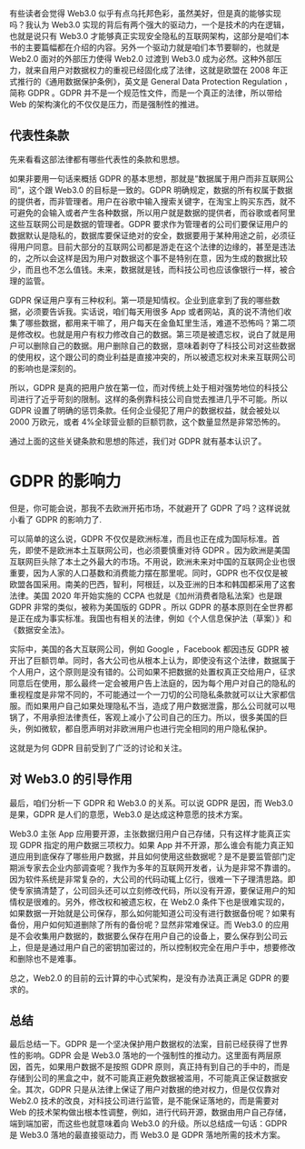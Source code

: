 有些读者会觉得 Web3.0 似乎有点乌托邦色彩，虽然美好，但是真的能够实现吗？我认为 Web3.0 实现的背后有两个强大的驱动力，一个是技术的内在逻辑，也就是说只有 Web3.0 才能够真正实现安全隐私的互联网架构，这部分是咱们本书的主要篇幅都在介绍的内容。另外一个驱动力就是咱们本节要聊的，也就是 Web2.0 面对的外部压力使得 Web2.0 过渡到 Web3.0 成为必然。这种外部压力，就来自用户对数据权力的重视已经固化成了法律，这就是欧盟在 2008 年正式推行的《通用数据保护条例》，英文是 General Data Protection Regulation ，简称 GDPR 。GDPR 并不是一个规范性文件，而是一个真正的法律，所以带给 Web 的架构演化的不仅仅是压力，而是强制性的推进。

## 代表性条款

先来看看这部法律都有哪些代表性的条款和思想。

如果非要用一句话来概括 GDPR 的基本思想，那就是”数据属于用户而非互联网公司“，这个跟 Web3.0 的目标是一致的。GDPR 明确规定，数据的所有权属于数据的提供者，而非管理者。用户在谷歌中输入搜索关键字，在淘宝上购买东西，就不可避免的会输入或者产生各种数据，所以用户就是数据的提供者，而谷歌或者阿里这些互联网公司是数据的管理者。GDPR 要求作为管理者的公司们要保证用户的数据默认是隐私的，数据库要保证绝对的安全，数据要用于某种用途之前，必须征得用户同意。目前大部分的互联网公司都是游走在这个法律的边缘的，甚至是违法的，之所以会这样是因为用户对数据这个事不是特别在意，因为生成的数据比较少，而且也不怎么值钱。未来，数据就是钱，而科技公司也应该像银行一样，被合理的监管。

GDPR 保证用户享有三种权利。第一项是知情权。企业到底拿到了我的哪些数据，必须要告诉我。实话说，咱们每天用很多 App 或者网站，真的说不清他们收集了哪些数据，都用来干嘛了，用户每天在金鱼缸里生活，难道不恐怖吗？第二项是修改权。也就是用户有权力修改自己的数据。第三项是被遗忘权，说白了就是用户可以删除自己的数据。用户删除自己的数据，意味着剥夺了科技公司对这些数据的使用权，这个跟公司的商业利益是直接冲突的，所以被遗忘权对未来互联网公司的影响也是深刻的。

所以，GDPR 是真的把用户放在第一位，而对传统上处于相对强势地位的科技公司进行了近乎苛刻的限制。这样的条例靠科技公司自觉去推进几乎不可能。所以 GDPR 设置了明确的惩罚条款。任何企业侵犯了用户的数据权益，就会被处以 2000 万欧元，或者 4%全球营业额的巨额罚款，这个数量显然是非常恐怖的。

通过上面的这些关键条款和思想的陈述，我们对 GDPR 就有基本认识了。

# GDPR 的影响力

但是，你可能会说，那我不去欧洲开拓市场，不就避开了 GDPR 了吗？这样说就小看了 GDPR 的影响力了.

可以简单的这么说，GDPR 不仅仅是欧洲标准，而且也正在成为国际标准。首先，即使不是欧洲本土互联网公司，也必须要慎重对待 GDPR 。因为欧洲是美国互联网巨头除了本土之外最大的市场。不用说，欧洲未来对中国的互联网企业也很重要，因为人家的人口基数和消费能力摆在那里呢。同时，GDPR 也不仅仅是被欧盟各国采用。南美的巴西，智利，阿根廷，以及亚洲的日本和韩国都采用了这套法律。美国 2020 年开始实施的 CCPA 也就是《加州消费者隐私法案》也是跟 GDPR 非常的类似，被称为美国版的 GDPR 。所以 GDPR 的基本原则在全世界都是正在成为事实标准。我国也有相关的法律，例如《个人信息保护法（草案）》和《数据安全法》。

实际中，美国的各大互联网公司，例如 Google ，Facebook 都因违反 GDPR 被开出了巨额罚单。同时，各大公司也从根本上认为，即使没有这个法律，数据属于个人用户，这个原则是没有错的。公司如果不把数据的处置权真正交给用户，征求同意后在使用，那么最终一定会被用户告上法庭的，因为每个用户对自己的隐私的重视程度是非常不同的，不可能通过一个一刀切的公司隐私条款就可以让大家都信服。而如果用户自己如果处理隐私不当，造成了用户数据泄露，那么公司就可以甩锅了，不用承担法律责任，客观上减小了公司自己的压力。所以，很多美国的巨头，例如微软，都自愿声明对非欧洲用户也进行完全相同的用户隐私保护。

这就是为何 GDPR 目前受到了广泛的讨论和关注。

## 对 Web3.0 的引导作用

最后，咱们分析一下 GDPR 和 Web3.0 的关系。可以说 GDPR 是因，而 Web3.0 是果，GDPR 是人们的意愿，Web3.0 是达成这种意愿的技术方案。

Web3.0 主张 App 应用要开源，主张数据归用户自己存储，只有这样才能真正实现 GDPR 指定的用户数据三项权力。如果 App 并不开源，那么谁会有能力真正知道应用到底保存了哪些用户数据，并且如何使用这些数据呢？是不是要监管部门定期派专家去企业内部调查呢？我作为多年的互联网开发者，认为是非常不靠谱的。因为软件系统是非常复杂的，大公司的代码动辄上亿行，很难一下子理清思路。即使专家搞清楚了，公司回头还可以立刻修改代码，所以没有开源，要保证用户的知情权是很难的。另外，修改权和被遗忘权，在 Web2.0 条件下也是很难实现的，如果数据一开始就是公司保存，那么如何能知道公司没有进行数据备份呢？如果有备份，用户如何知道删除了所有的备份呢？显然非常难保证。而 Web3.0 的应用是不会收集用户数据的，数据要么保存在用户自己的设备上，要么保存到公司云上，但是是通过用户自己的密钥加密过的，所以控制权完全在用户手中，想要修改和删除也不是难事。

总之，Web2.0 的目前的云计算的中心式架构，是没有办法真正满足 GDPR 的要求的。

## 总结

最后总结一下。GDPR 是一个坚决保护用户数据权的法案，目前已经获得了世界性的影响。GDPR 会是 Web3.0 落地的一个强制性的推动力。这里面有两层原因，首先，如果用户数据不是按照 GDPR 原则，真正持有到自己的手中的，而是存储到公司的黑盒之中，就不可能真正避免数据被滥用，不可能真正保证数据安全。其次，GDPR 只是从法律上保证了用户对数据的绝对权力，但是仅仅靠对 Web2.0 技术的改良，对科技公司进行监管，是不能保证落地的，而是需要对 Web 的技术架构做出根本性调整，例如，进行代码开源，数据由用户自己存储，端到端加密，而这些也就意味着向 Web3.0 的升级。所以总结成一句话：GDPR 是 Web3.0 落地的最直接驱动力，而 Web3.0 是 GDPR 落地所需的技术方案。
